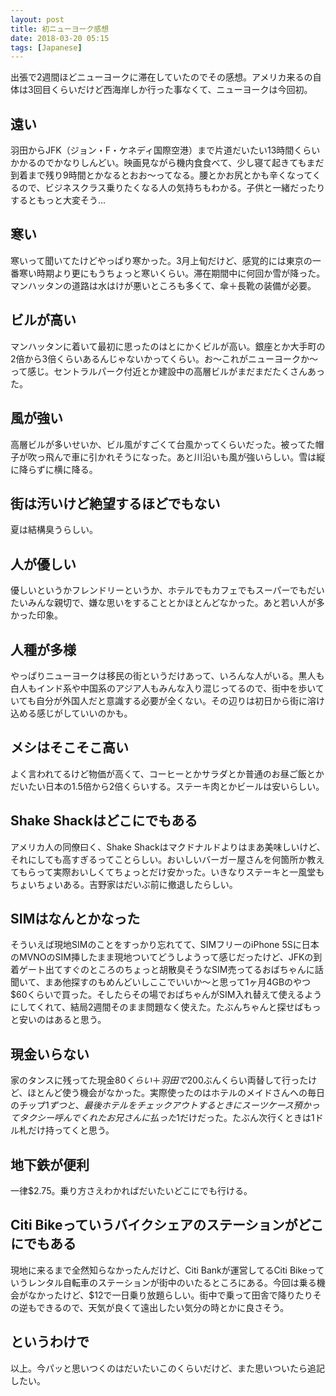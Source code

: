 ```yaml
---
layout: post
title: 初ニューヨーク感想
date: 2018-03-20 05:15
tags: [Japanese]
---
```


出張で2週間ほどニューヨークに滞在していたのでその感想。アメリカ来るの自体は3回目くらいだけど西海岸しか行った事なくて、ニューヨークは今回初。

## 遠い

羽田からJFK（ジョン・F・ケネディ国際空港）まで片道だいたい13時間くらいかかるのでかなりしんどい。映画見ながら機内食食べて、少し寝て起きてもまだ到着まで残り9時間とかなるとおお〜ってなる。腰とかお尻とかも辛くなってくるので、ビジネスクラス乗りたくなる人の気持ちもわかる。子供と一緒だったりするともっと大変そう...

## 寒い

寒いって聞いてたけどやっぱり寒かった。3月上旬だけど、感覚的には東京の一番寒い時期より更にもうちょっと寒いくらい。滞在期間中に何回か雪が降った。マンハッタンの道路は水はけが悪いところも多くて、傘＋長靴の装備が必要。

## ビルが高い

マンハッタンに着いて最初に思ったのはとにかくビルが高い。銀座とか大手町の2倍から3倍くらいあるんじゃないかってくらい。お〜これがニューヨークか〜って感じ。セントラルパーク付近とか建設中の高層ビルがまだまだたくさんあった。

## 風が強い

高層ビルが多いせいか、ビル風がすごくて台風かってくらいだった。被ってた帽子が吹っ飛んで車に引かれそうになった。あと川沿いも風が強いらしい。雪は縦に降らずに横に降る。

## 街は汚いけど絶望するほどでもない

夏は結構臭うらしい。

## 人が優しい

優しいというかフレンドリーというか、ホテルでもカフェでもスーパーでもだいたいみんな親切で、嫌な思いをすることとかほとんどなかった。あと若い人が多かった印象。

## 人種が多様

やっぱりニューヨークは移民の街というだけあって、いろんな人がいる。黒人も白人もインド系や中国系のアジア人もみんな入り混じってるので、街中を歩いていても自分が外国人だと意識する必要が全くない。その辺りは初日から街に溶け込める感じがしていいのかも。

## メシはそこそこ高い

よく言われてるけど物価が高くて、コーヒーとかサラダとか普通のお昼ご飯とかだいたい日本の1.5倍から2倍くらいする。ステーキ肉とかビールは安いらしい。

## Shake Shackはどこにでもある

アメリカ人の同僚曰く、Shake Shackはマクドナルドよりはまあ美味しいけど、それにしても高すぎるってことらしい。おいしいバーガー屋さんを何箇所か教えてもらって実際おいしくてちょっとだけ安かった。いきなりステーキと一風堂もちょいちょいある。吉野家はだいぶ前に撤退したらしい。

## SIMはなんとかなった

そういえば現地SIMのことをすっかり忘れてて、SIMフリーのiPhone 5Sに日本のMVNOのSIM挿したまま現地ついてどうしようって感じだったけど、JFKの到着ゲート出てすぐのところのちょっと胡散臭そうなSIM売ってるおばちゃんに話聞いて、まあ他探すのもめんどいしここでいいか〜と思って1ヶ月4GBのやつ$60くらいで買った。そしたらその場でおばちゃんがSIM入れ替えて使えるようにしてくれて、結局2週間そのまま問題なく使えた。たぶんちゃんと探せばもっと安いのはあると思う。

## 現金いらない

家のタンスに残ってた現金$80くらい＋羽田で$200ぶんくらい両替して行ったけど、ほとんど使う機会がなかった。実際使ったのはホテルのメイドさんへの毎日のチップ$1ずつと、最後ホテルをチェックアウトするときにスーツケース預かってタクシー呼んでくれたお兄さんに払った$1だけだった。たぶん次行くときは1ドル札だけ持ってくと思う。

## 地下鉄が便利

一律$2.75。乗り方さえわかればだいたいどこにでも行ける。

## Citi Bikeっていうバイクシェアのステーションがどこにでもある

現地に来るまで全然知らなかったんだけど、Citi Bankが運営してるCiti Bikeっていうレンタル自転車のステーションが街中のいたるところにある。今回は乗る機会がなかったけど、$12で一日乗り放題らしい。街中で乗って田舎で降りたりその逆もできるので、天気が良くて遠出したい気分の時とかに良さそう。

## というわけで

以上。今パッと思いつくのはだいたいこのくらいだけど、また思いついたら追記したい。
